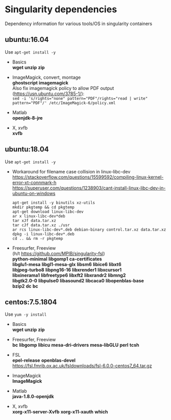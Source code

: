 # Singularity dependencies
Dependency information for various tools/OS in singularity containers

## ubuntu:16.04

Use `apt-get install -y`

* Basics  
  __wget__ __unzip__ __zip__

* ImageMagick, convert, montage  
  __ghostscript__ __imagemagick__  
  Also fix imagemagick policy to allow PDF output (https://usn.ubuntu.com/3785-1/):  
  `sed -i 's/rights="none" pattern="PDF"/rights="read | write" pattern="PDF"/' /etc/ImageMagick-6/policy.xml`

* Matlab  
  __openjdk-8-jre__

* X, xvfb  
  __xvfb__

## ubuntu:18.04

Use `apt-get install -y`

* Workaround for filename case collision in linux-libc-dev  
  https://stackoverflow.com/questions/15599592/compiling-linux-kernel-error-xt-connmark-h  
  https://superuser.com/questions/1238903/cant-install-linux-libc-dev-in-ubuntu-on-windows  
  ```
  apt-get install -y binutils xz-utils 
  mkdir pkgtemp && cd pkgtemp
  apt-get download linux-libc-dev
  ar x linux-libc-dev*deb
  tar xJf data.tar.xz
  tar cJf data.tar.xz ./usr
  ar rcs linux-libc-dev*.deb debian-binary control.tar.xz data.tar.xz
  dpkg -i linux-libc-dev*.deb
  cd .. && rm -r pkgtemp
  ```

* Freesurfer, Freeview  
  (h/t https://github.com/MPIB/singularity-fsl)  
  __python-minimal__ __libgomp1__ __ca-certificates__  
  __libglu1-mesa__ __libgl1-mesa-glx__ __libsm6__ __libice6__ __libxt6__  
  __libjpeg-turbo8__ __libpng16-16__ __libxrender1__ __libxcursor1__  
  __libxinerama1__ __libfreetype6__ __libxft2__ __libxrandr2__ __libmng2__  
  __libgtk2.0-0__ __libpulse0__ __libasound2__ __libcaca0__ __libopenblas-base__  
  __bzip2__ __dc__ __bc__

## centos:7.5.1804

Use `yum -y install`

* Basics  
  __wget__ __unzip__ __zip__

* Freesurfer, Freeview  
  __bc__ __libgomp__ __libicu__ __mesa-dri-drivers__ __mesa-libGLU__ __perl__ __tcsh__

* FSL  
  __epel-release__ __openblas-devel__
  https://fsl.fmrib.ox.ac.uk/fsldownloads/fsl-6.0.0-centos7_64.tar.gz
  
* ImageMagick  
  __ImageMagick__
  
* Matlab  
  __java-1.8.0-openjdk__

* X, xvfb  
  __xorg-x11-server-Xvfb__ __xorg-x11-xauth__ __which__

